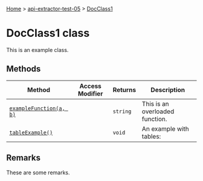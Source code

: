 [Home](./index) &gt; [api-extractor-test-05](./api-extractor-test-05.md) &gt; [DocClass1](./api-extractor-test-05.docclass1.md)

# DocClass1 class

This is an example class.

## Methods

|  Method | Access Modifier | Returns | Description |
|  --- | --- | --- | --- |
|  [`exampleFunction(a, b)`](./api-extractor-test-05.docclass1.examplefunction.md) |  | `string` | This is an overloaded function. |
|  [`tableExample()`](./api-extractor-test-05.docclass1.tableexample.md) |  | `void` | An example with tables: |

## Remarks

These are some remarks.
